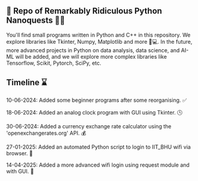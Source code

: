 ## 🚀 Repo of Remarkably Ridiculous Python Nanoquests 🐍🎉

You'll find small programs written in Python and C++ in this repository. We explore libraries like Tkinter, Numpy, Matplotlib and more 🐍💻. In the future, more advanced projects in Python on data analysis, data science, and AI-ML will be added, and we will explore more complex libraries like Tensorflow, Scikit, Pytorch, SciPy, etc. 

## Timeline ⌛
10-06-2024: Added some beginner programs after some reorganising. ✅

18-06-2024: Added an analog clock program with GUI using Tkinter. 🕓

30-06-2024: Added a currency exchange rate calculator using the 'openexchangerates.org' API. 💰

27-01-2025: Added an automated Python script to login to IIT_BHU wifi via browser. 🛜

14-04-2025: Added a more advanced wifi login using request module and with GUI. 🔑
